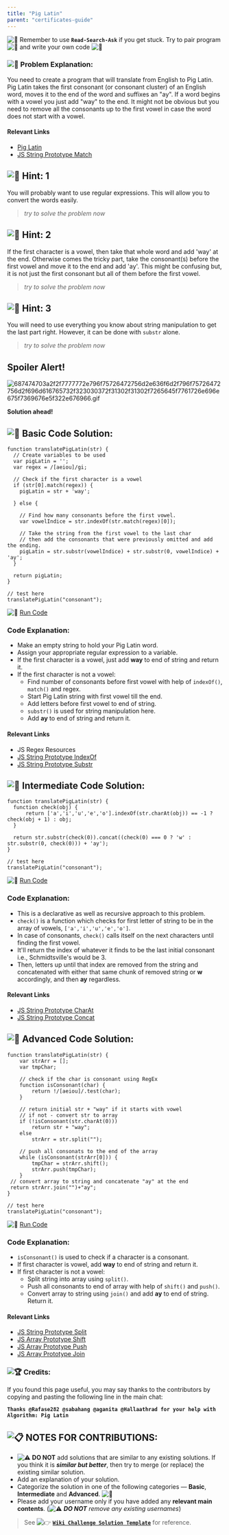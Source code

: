 ```yaml
---
title: "Pig Latin"
parent: "certificates-guide"
---
```


![:triangular_flag_on_post:](https://forum.freecodecamp.com/images/emoji/emoji_one/triangular_flag_on_post.png?v=3 ":triangular_flag_on_post:") Remember to use <a>**`Read-Search-Ask`**</a> if you get stuck. Try to pair program ![:busts_in_silhouette:](https://forum.freecodecamp.com/images/emoji/emoji_one/busts_in_silhouette.png?v=3 ":busts_in_silhouette:") and write your own code ![:pencil:](https://forum.freecodecamp.com/images/emoji/emoji_one/pencil.png?v=3 ":pencil:")

### ![:checkered_flag:](https://forum.freecodecamp.com/images/emoji/emoji_one/checkered_flag.png?v=3 ":checkered_flag:") Problem Explanation:

You need to create a program that will translate from English to Pig Latin. Pig Latin takes the first consonant (or consonant cluster) of an English word, moves it to the end of the word and suffixes an "ay". If a word begins with a vowel you just add "way" to the end. It might not be obvious but you need to remove all the consonants up to the first vowel in case the word does not start with a vowel.

#### Relevant Links

*   [Pig Latin](http://en.wikipedia.org/wiki/Pig_Latin)
*   [JS String Prototype Match](http://forum.freecodecamp.com/t/javascript-string-prototype-match/15941)

## ![:speech_balloon:](https://forum.freecodecamp.com/images/emoji/emoji_one/speech_balloon.png?v=3 ":speech_balloon:") Hint: 1

You will probably want to use regular expressions. This will allow you to convert the words easily.

> _try to solve the problem now_

## ![:speech_balloon:](https://forum.freecodecamp.com/images/emoji/emoji_one/speech_balloon.png?v=3 ":speech_balloon:") Hint: 2

If the first character is a vowel, then take that whole word and add 'way' at the end. Otherwise comes the tricky part, take the consonant(s) before the first vowel and move it to the end and add 'ay'. This might be confusing but, it is not just the first consonant but all of them before the first vowel.

> _try to solve the problem now_

## ![:speech_balloon:](https://forum.freecodecamp.com/images/emoji/emoji_one/speech_balloon.png?v=3 ":speech_balloon:") Hint: 3

You will need to use everything you know about string manipulation to get the last part right. However, it can be done with `substr` alone.

> _try to solve the problem now_

## Spoiler Alert!

![687474703a2f2f7777772e796f75726472756d2e636f6d2f796f75726472756d2f696d616765732f323030372f31302f31302f7265645f7761726e696e675f7369676e5f322e676966.gif](//discourse-user-assets.s3.amazonaws.com/original/2X/2/2d6c412a50797771301e7ceabd554cef4edcd74d.gif)

**Solution ahead!**

## ![:beginner:](https://forum.freecodecamp.com/images/emoji/emoji_one/beginner.png?v=3 ":beginner:") Basic Code Solution:

    function translatePigLatin(str) {
      // Create variables to be used
      var pigLatin = '';
      var regex = /[aeiou]/gi;

      // Check if the first character is a vowel
      if (str[0].match(regex)) {
        pigLatin = str + 'way';

      } else {

        // Find how many consonants before the first vowel.
        var vowelIndice = str.indexOf(str.match(regex)[0]);

        // Take the string from the first vowel to the last char
        // then add the consonants that were previously omitted and add the ending.
        pigLatin = str.substr(vowelIndice) + str.substr(0, vowelIndice) + 'ay';
      }

      return pigLatin;
    }

    // test here
    translatePigLatin("consonant");

![:rocket:](https://forum.freecodecamp.com/images/emoji/emoji_one/rocket.png?v=3 ":rocket:") [Run Code](https://repl.it/CLmt/0)

### Code Explanation:

*   Make an empty string to hold your Pig Latin word.
*   Assign your appropriate regular expression to a variable.
*   If the first character is a vowel, just add **way** to end of string and return it.
*   If the first character is not a vowel:
    *   Find number of consonants before first vowel with help of `indexOf()`, `match()` and regex.
    *   Start Pig Latin string with first vowel till the end.
    *   Add letters before first vowel to end of string.
    *   `substr()` is used for string manipulation here.
    *   Add **ay** to end of string and return it.

#### Relevant Links

*   <a>JS Regex Resources</a>
*   [JS String Prototype IndexOf](http://forum.freecodecamp.com/t/javascript-string-prototype-indexof/15936)
*   [JS String Prototype Substr](http://forum.freecodecamp.com/t/javascript-string-prototype-substr/15945)

## ![:sunflower:](https://forum.freecodecamp.com/images/emoji/emoji_one/sunflower.png?v=3 ":sunflower:") Intermediate Code Solution:

    function translatePigLatin(str) {
      function check(obj) {
          return ['a','i','u','e','o'].indexOf(str.charAt(obj)) == -1 ? check(obj + 1) : obj;
      }

      return str.substr(check(0)).concat((check(0) === 0 ? 'w' : str.substr(0, check(0))) + 'ay');
    }

    // test here
    translatePigLatin("consonant");

![:rocket:](https://forum.freecodecamp.com/images/emoji/emoji_one/rocket.png?v=3 ":rocket:") [Run Code](https://repl.it/CLmw/0)

### Code Explanation:

*   This is a declarative as well as recursive approach to this problem.
*   `check()` is a function which checks for first letter of string to be in the array of vowels, `['a','i','u','e','o']`.
*   In case of consonants, `check()` calls itself on the next characters until finding the first vowel.
*   It'll return the index of whatever it finds to be the last initial consonant i.e., Schmidtsville's would be 3.
*   Then, letters up until that index are removed from the string and concatenated with either that same chunk of removed string or **w** accordingly, and then **ay** regardless.

#### Relevant Links

*   [JS String Prototype CharAt](http://forum.freecodecamp.com/t/javascript-string-prototype-charat/15932)
*   [JS String Prototype Concat](http://forum.freecodecamp.com/t/javascript-string-prototype-concat/15935)

## ![:rotating_light:](https://forum.freecodecamp.com/images/emoji/emoji_one/rotating_light.png?v=3 ":rotating_light:") Advanced Code Solution:

    function translatePigLatin(str) {
        var strArr = [];
        var tmpChar;

        // check if the char is consonant using RegEx
        function isConsonant(char) {
            return !/[aeiou]/.test(char);
        }

        // return initial str + "way" if it starts with vowel
        // if not - convert str to array
        if (!isConsonant(str.charAt(0)))
            return str + "way";
        else
            strArr = str.split("");

        // push all consonats to the end of the array
        while (isConsonant(strArr[0])) {
            tmpChar = strArr.shift();
            strArr.push(tmpChar);
        }
     // convert array to string and concatenate "ay" at the end  
     return strArr.join("")+"ay";
    }

    // test here
    translatePigLatin("consonant");

![:rocket:](https://forum.freecodecamp.com/images/emoji/emoji_one/rocket.png?v=3 ":rocket:") [Run Code](https://repl.it/CLmv/0)

### Code Explanation:

*   `isConsonant()` is used to check if a character is a consonant.
*   If first character is vowel, add **way** to end of string and return it.
*   If first character is not a vowel:
    *   Split string into array using `split()`.
    *   Push all consonants to end of array with help of `shift()` and `push()`.
    *   Convert array to string using `join()` and add **ay** to end of string. Return it.

#### Relevant Links

*   [JS String Prototype Split](http://forum.freecodecamp.com/t/javascript-string-prototype-split/15944)
*   [JS Array Prototype Shift](http://forum.freecodecamp.com/t/javascript-array-prototype-shift/14301)
*   [JS Array Prototype Push](http://forum.freecodecamp.com/t/javascript-array-prototype-push/14298)
*   [JS Array Prototype Join](http://forum.freecodecamp.com/t/javascript-array-prototype-join/14292)

### ![:trophy:](https://forum.freecodecamp.com/images/emoji/emoji_one/trophy.png?v=3 ":trophy:") Credits:

If you found this page useful, you may say thanks to the contributors by copying and pasting the following line in the main chat:

**`Thanks @Rafase282 @sabahang @aganita @Hallaathrad for your help with Algorithm: Pig Latin`**

## ![:clipboard:](https://forum.freecodecamp.com/images/emoji/emoji_one/clipboard.png?v=3 ":clipboard:") NOTES FOR CONTRIBUTIONS:

*   ![:warning:](https://forum.freecodecamp.com/images/emoji/emoji_one/warning.png?v=3 ":warning:") **DO NOT** add solutions that are similar to any existing solutions. If you think it is **_similar but better_**, then try to merge (or replace) the existing similar solution.
*   Add an explanation of your solution.
*   Categorize the solution in one of the following categories — **Basic**, **Intermediate** and **Advanced**. ![:traffic_light:](https://forum.freecodecamp.com/images/emoji/emoji_one/traffic_light.png?v=3 ":traffic_light:")
*   Please add your username only if you have added any **relevant main contents**. (![:warning:](https://forum.freecodecamp.com/images/emoji/emoji_one/warning.png?v=3 ":warning:") **_DO NOT_** _remove any existing usernames_)

> See ![:point_right:](https://forum.freecodecamp.com/images/emoji/emoji_one/point_right.png?v=3 ":point_right:") [**`Wiki Challenge Solution Template`**](http://forum.freecodecamp.com/t/algorithm-article-template/14272) for reference.
